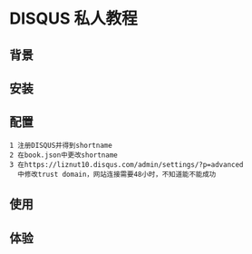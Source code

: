 # DISQUS 私人教程

## 背景

## 安装

## 配置
    1 注册DISQUS并得到shortname
    2 在book.json中更改shortname
    3 在https://liznut10.disqus.com/admin/settings/?p=advanced
      中修改trust domain，网站连接需要48小时，不知道能不能成功

## 使用

## 体验

